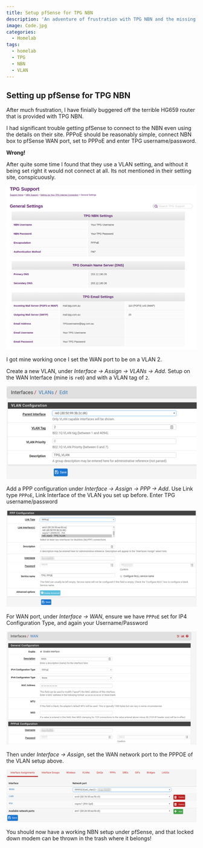 ```yaml
---
title: Setup pfSense for TPG NBN
description: 'An adventure of frustration with TPG NBN and the missing VLAN setting'
image: Code.jpg
categories:
  - Homelab
tags:
  - homelab
  - TPG
  - NBN
  - VLAN
---
```


## Setting up pfSense for TPG NBN

After much frustration, I have finially buggered off the terrible HG659 router that is provided with TPG NBN.

I had significant trouble getting pfSense to connect to the NBN even using the details on their site. PPPoE should be reasonably simple, connect NBN box to pfSense WAN port, set to PPPoE and enter TPG username/password.

**Wrong!**

After quite some time I found that they use a VLAN setting, and without it being set right it would not connect at all. Its not mentioned in their setting site, conspicuously.

![TPG's NBN settigns with no VLAN setting mentioned](TPG_NBN_Settings.png)

I got mine working once I set the WAN port to be on a VLAN 2.

Create a new VLAN, under _Interface -> Assign -> VLANs -> Add_. Setup on the WAN Interface (mine is `re0`) and with a VLAN tag of `2`.

![pfSense VLAN setting of 2 for TPG NBN](TPG_VLAN_2.png)

Add a PPP configuration under _Interface -> Assign -> PPP -> Add_. Use Link type `PPPoE`, Link Interface of the VLAN you set up before. Enter TPG username/password

![pfSense PPP configuration](pfSense_PPP_Config.png)

For WAN port, under _Interface -> WAN_, ensure we have `PPPoE` set for IP4 Configuration Type, and again your Username/Password

![pfsense TPG WAN Settings](pfsense_TPG_WAN_Settings.png)

Then under _Interface -> Assign_, set the WAN network port to the PPPOE of the VLAN setup above.

![pfSense TPG setting of WAN interface to VLAN](pfSesne_TPG_Interface_Assignment.png)

You should now have a working NBN setup under pfSense, and that locked down modem can be thrown in the trash where it belongs!
